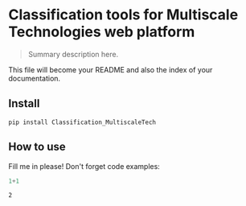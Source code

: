 # Classification tools for Multiscale Technologies web platform
> Summary description here.


This file will become your README and also the index of your documentation.

## Install

`pip install Classification_MultiscaleTech`

## How to use

Fill me in please! Don't forget code examples:

```python
1+1
```




    2


